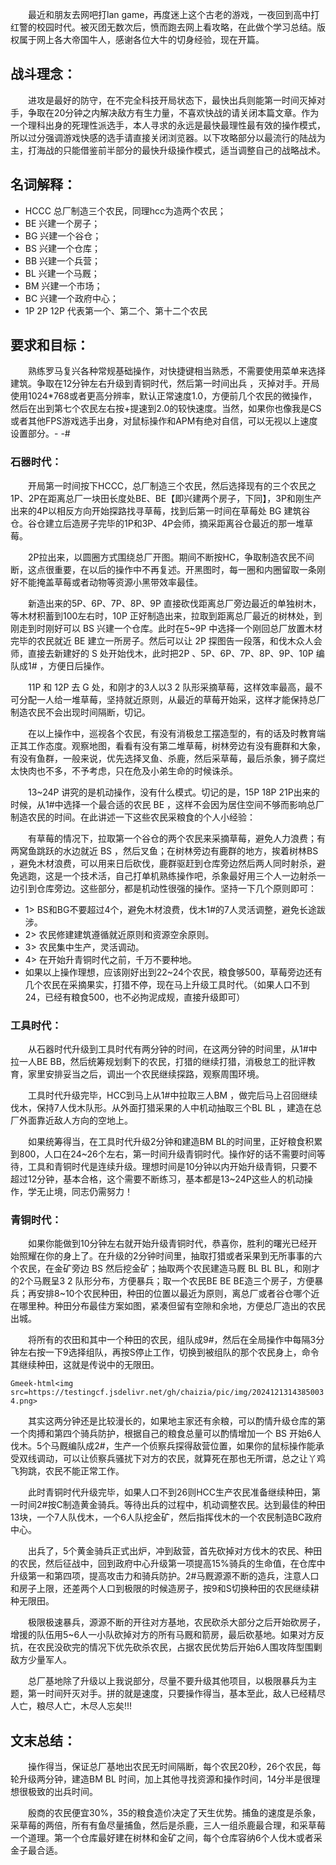 &emsp;&emsp;最近和朋友去网吧打lan game，再度迷上这个古老的游戏，一夜回到高中打红警的校园时代。被灭团无数次后，愤而跑去网上看攻略，在此做个学习总结。版权属于网上各大帝国牛人，感谢各位大牛的切身经验，现在开篇。

## 战斗理念：

&emsp;&emsp;进攻是最好的防守，在不完全科技开局状态下，最快出兵则能第一时间灭掉对手，争取在20分钟之内解决敌方有生力量，不喜欢快战的请关闭本篇文章。作为一个理科出身的死理性派选手，本人寻求的永远是最快最理性最有效的操作模式，所以过分强调游戏快感的选手请直接关闭浏览器。以下攻略部分以最流行的陆战为主，打海战的只能借鉴前半部分的最快升级操作模式，适当调整自己的战略战术。

## 名词解释：

- HCCC 总厂制造三个农民，同理hcc为造两个农民；
- BE 兴建一个房子；
- BG 兴建一个谷仓；
- BS 兴建一个仓库；
- BB 兴建一个兵营；
- BL 兴建一个马厩；
- BM 兴建一个市场；
- BC 兴建一个政府中心；
- 1P 2P 12P 代表第一个、第二个、第十二个农民

## 要求和目标：
&emsp;&emsp;熟练罗马复兴各种常规基础操作，对快捷键相当熟悉，不需要使用菜单来选择建筑。争取在12分钟左右升级到青铜时代，然后第一时间出兵 ，灭掉对手。开局使用1024*768或者更高分辨率，默认正常速度1.0，方便前几个农民的微操作，然后在出到第七个农民左右按+提速到2.0的较快速度。当然，如果你也像我是CS或者其他FPS游戏选手出身，对鼠标操作和APM有绝对自信，可以无视以上速度设置部分。- -#

### 石器时代：
&emsp;&emsp;开局第一时间按下HCCC，总厂制造三个农民，然后选择现有的三个农民之 1P、2P在距离总厂一块田长度处BE、BE【即兴建两个房子，下同】，3P和刚生产出来的4P以相反方向开始探路找寻草莓，找到后第一时间在草莓处 BG 建筑谷仓。谷仓建立后造房子完毕的1P和3P、4P会师，摘采距离谷仓最近的那一堆草莓。

&emsp;&emsp;2P拉出来，以圆圈方式围绕总厂开图。期间不断按HC，争取制造农民不间断，这点很重要，在以后的操作中不再复述。开黑图时，每一圈和内圈留取一条刚好不能掩盖草莓或者动物等资源小黑带效率最佳。

&emsp;&emsp;新造出来的5P、6P、7P、8P、9P 直接砍伐距离总厂旁边最近的单独树木，等木材积蓄到100左右时，10P 正好制造出来，拉取到距离总厂最近的树林处，到刚走到时刚好可以 BS 兴建一个仓库。此时在5~9P 中选择一个刚回总厂放置木材完毕的农民就近 BE 建立一所房子。然后可以让 2P 探图告一段落，和伐木众人会师，直接去新建好的 S 处开始伐木，此时把2P 、5P、6P、7P、8P、9P、10P  编队成1# ，方便日后操作。

&emsp;&emsp;11P 和 12P 去 G 处，和刚才的3人以3 2 队形采摘草莓，这样效率最高，最不可分配一人给一堆草莓，坚持就近原则，从最近的草莓开始采，这样才能保持总厂制造农民不会出现时间隔断，切记。

&emsp;&emsp;在以上操作中，巡视各个农民，有没有消极怠工摆造型的，有的话及时教育端正其工作态度。观察地图，看看有没有第二堆草莓，树林旁边有没有鹿群和大象，有没有鱼群，一般来说，优先选择叉鱼、杀鹿，然后采草莓，最后杀象，狮子腐烂太快肉也不多，不予考虑，只在危及小弟生命的时候诛杀。

&emsp;&emsp;13~24P 讲究的是机动操作，没有什么模式。切记的是，15P 18P 21P出来的时候，从1#中选择一个最合适的农民 BE  ，这样不会因为居住空间不够而影响总厂制造农民的时间。在此讲述一下这些农民采粮食的个人小经验：

&emsp;&emsp;有草莓的情况下，拉取第一个谷仓的两个农民来采摘草莓，避免人力浪费；有两窝鱼跳跃的水边就近 BS ，然后叉鱼；在树林旁边有鹿群的地方，挨着树林BS ，避免木材浪费，可以用来日后砍伐，鹿群驱赶到仓库旁边然后两人同时射杀，避免逃跑，这是一个技术活，自己打单机熟练操作吧，杀象最好用三个人一边射杀一边引到仓库旁边。这些部分，都是机动性很强的操作。坚持一下几个原则即可：

- 1> BS和BG不要超过4个，避免木材浪费，伐木1#的7人灵活调整，避免长途跋涉。
- 2> 农民修建建筑遵循就近原则和资源空余原则。
- 3> 农民集中生产，灵活调动。
- 4> 在开始升青铜时代之前，千万不要种地。
- 如果以上操作理想，应该刚好出到22~24个农民，粮食够500，草莓旁边还有几个农民在采摘果实，打猎不停，现在马上升级工具时代。（如果人口不到24，已经有粮食500，也不必拘泥成规，直接升级即可）

### 工具时代：
&emsp;&emsp;从石器时代升级到工具时代有两分钟的时间，在这两分钟的时间里，从1#中拉一人BE BB，然后统筹规划剩下的农民，打猎的继续打猎，消极怠工的批评教育，家里安排妥当之后，调出一个农民继续探路，观察周围环境。

&emsp;&emsp;工具时代升级完毕，HCC到马上从1#中拉取三人BM ，做完后马上召回继续伐木，保持7人伐木队形。从外面打猎采果的人中机动抽取三个BL BL ，建造在总厂外面靠近敌人方向的空地上。

&emsp;&emsp;如果统筹得当，在工具时代升级2分钟和建造BM BL的时间里，正好粮食积累到800，人口在24~26个左右，第一时间升级青铜时代。操作好的话不需要时间等待，工具和青铜时代是连续升级。理想时间是10分钟以内开始升级青铜，只要不超过12分钟，基本合格，这个需要不断练习，基本都是13~24P这些人的机动操作，学无止境，同志仍需努力！

### 青铜时代：
&emsp;&emsp;如果你能做到10分钟左右就开始升级青铜时代，恭喜你，胜利的曙光已经开始照耀在你的身上了。在升级的2分钟时间里，抽取打猎或者采果到无所事事的六个农民，在金矿旁边 BS 然后挖金矿；抽取两个农民建造马厩 BL BL BL，和刚才的2个马厩呈3 2 队形分布，方便暴兵；取一个农民BE BE BE造三个房子，方便暴兵；再安排8~10个农民种田，种田的位置以最近为原则，离总厂或者谷仓哪个近在哪里种。种田分布最佳方案如图，紧凑但留有空隙和余地，方便总厂造出的农民出城。

&emsp;&emsp;将所有的农田和其中一个种田的农民，组队成9#，然后在全局操作中每隔3分钟左右按一下9选择组队，再按S停止工作，切换到被组队的那个农民身上，命令其继续种田，这就是传说中的无限田。

`Gmeek-html<img src=https://testingcf.jsdelivr.net/gh/chaizia/pic/img/20241213143850034.png>`

&emsp;&emsp;其实这两分钟还是比较漫长的，如果地主家还有余粮，可以酌情升级仓库的第一个肉搏和第四个骑兵防护，根据自己的粮食总量可以酌情增加一个 BS 开始6人伐木。5个马厩编队成2#，生产一个侦察兵探得敌营位置，如果你的鼠标操作能承受双线调动，可以让侦察兵骚扰下对方的农民，就算死在那也无所谓，总之让丫鸡飞狗跳，农民不能正常工作。

&emsp;&emsp;此时青铜时代升级完毕，如果人口不到26则HCC生产农民准备继续种田，第一时间2#按C制造黄金骑兵。等待出兵的过程中，机动调整农民。达到最佳的种田13块，一个7人队伐木，一个6人队挖金矿，然后指挥伐木的一个农民制造BC政府中心。

&emsp;&emsp;出兵了，5个黄金骑兵正式出炉，冲到敌营，首先砍掉对方伐木的农民、种田的农民，然后征战中，回到政府中心升级第一项提高15%骑兵的生命值，在仓库中升级第一和第四项，提高攻击力和骑兵防护。2#马厩源源不断的造兵，注意人口和房子上限，还差两个人口到极限的时候造房子，按9和S切换种田的农民继续耕种无限田。

&emsp;&emsp;极限极速暴兵，源源不断的开往对方基地，农民砍杀大部分之后开始砍房子，增援的队伍用5~6人一小队砍掉对方的所有马厩和箭房，最后砍基地。如果对方反抗，在农民没砍完的情况下优先砍杀农民，占据农民优势后开始6人围攻阵型围剿敌方少量军人。

&emsp;&emsp;总厂基地除了升级以上我说部分，尽量不要升级其他项目，以极限暴兵为主题，第一时间歼灭对手。拼的就是速度，只要操作得当，基本至此，敌人已经精尽人亡，粮尽人亡，木尽人忘矣!!!

## 文末总结：
&emsp;&emsp;操作得当，保证总厂基地出农民无时间隔断，每个农民20秒，26个农民，每轮升级两分钟，建造BM BL 时间，加上其他寻找资源和操作时间，14分半是很理想很极致的出兵时间。

&emsp;&emsp;殷商的农民便宜30%，35的粮食造价决定了天生优势。捕鱼的速度是杀象，采草莓的两倍，所有有鱼尽量捕鱼，然后是杀鹿，三人一组杀鹿最合理，和采草莓一个道理。第一个仓库最好建在树林和金矿之间，每个仓库容纳6个人伐木或者采金子最合适。

<!-- ##{"timestamp":1321583136}## -->